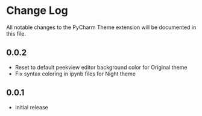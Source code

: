 # Change Log

All notable changes to the PyCharm Theme extension will be documented in this file.

## 0.0.2

- Reset to default peekview editor background color for Original theme
- Fix syntax coloring in ipynb files for Night theme

## 0.0.1

- Initial release
